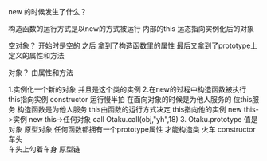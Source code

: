new 的时候发生了什么？

构造函数的运行方式是以new的方式被运行
内部的this 运态指向实例化后的对象

空对象？ 开始时是空的
之后 拿到了构造函数里的属性
最后又拿到了prototype上定义的属性和方法

对象？ 由属性和方法

1.实例化一个新的对象 并且是这个类的实例
2.在new的过程中构造函数被执行 this指向实例
constructor 运行慢半拍
 在面向对象的时候是为他人服务的 位this服务
 构造函数是为他人服务
 this由函数的运行方式决定
this指向他的实例 new this->实例 new
this->任何对象 call Otaku.call(obj,"yh",18)
3. Otaku.prototype 值是对象
原型对象
任何函数都拥有一个prototype属性 才能构造类
火车 constructor 车头  
车头上勾着车身 原型链